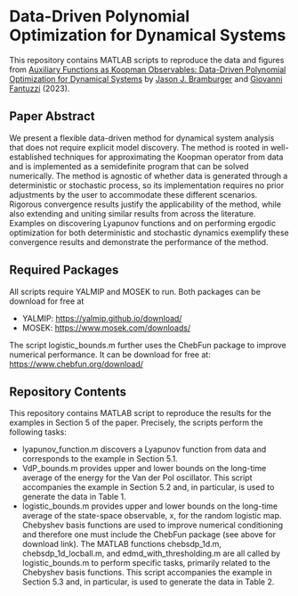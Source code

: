# **Data-Driven Polynomial Optimization for Dynamical Systems**

This repository contains MATLAB scripts to reproduce the data and figures from [Auxiliary Functions as Koopman Observables: Data-Driven Polynomial Optimization for Dynamical Systems](TBD) by [Jason J. Bramburger](https://hybrid.concordia.ca/jbrambur/) and [Giovanni Fantuzzi](https://dcn.nat.fau.eu/giovanni-fantuzzi/) (2023).

## **Paper Abstract**
We present a flexible data-driven method for dynamical system analysis that does not require explicit model discovery. The method is rooted in well-established techniques for approximating the Koopman operator from data and is implemented as a semidefinite program that can be solved numerically. The method is agnostic of whether data is generated through a deterministic or stochastic process, so its implementation requires no prior adjustments by the user to accommodate these different scenarios. Rigorous convergence results justify the applicability of the method, while also extending and uniting similar results from across the literature. Examples on discovering Lyapunov functions and on performing ergodic optimization for both deterministic and stochastic dynamics exemplify these convergence results and demonstrate the performance of the method. 

## **Required Packages**
All scripts require YALMIP and MOSEK to run. Both packages can be download for free at 
- YALMIP: https://yalmip.github.io/download/
- MOSEK: https://www.mosek.com/downloads/

The script logistic_bounds.m further uses the ChebFun package to improve numerical performance. It can be download for free at: https://www.chebfun.org/download/ 

## **Repository Contents**
This repository contains MATLAB script to reproduce the results for the examples in Section 5 of the paper. Precisely, the scripts perform the following tasks:
- lyapunov_function.m discovers a Lyapunov function from data and corresponds to the example in Section 5.1.
- VdP_bounds.m provides upper and lower bounds on the long-time average of the energy for the Van der Pol oscillator. This script accompanies the example in Section 5.2 and, in particular, is used to generate the data in Table 1.
- logistic_bounds.m provides upper and lower bounds on the long-time average of the state-space observable, x, for the random logistic map. Chebyshev basis functions are used to improve numerical conditioning and therefore one must include the ChebFun package (see above for download link). The MATLAB functions chebsdp_1d.m, chebsdp_1d_locball.m, and edmd_with_thresholding.m are all called by logistic_bounds.m to perform specific tasks, primarily related to the Chebyshev basis functions. This script accompanies the example in Section 5.3 and, in particular, is used to generate the data in Table 2. 
